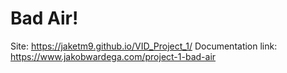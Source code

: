 # Bad Air!
Site: https://jaketm9.github.io/VID_Project_1/
Documentation link: https://www.jakobwardega.com/project-1-bad-air 
